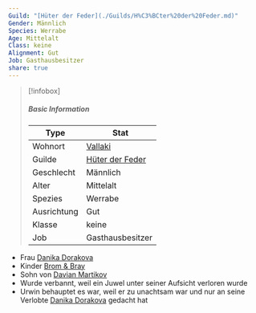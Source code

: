 ```yaml
---
Guild: "[Hüter der Feder](./Guilds/H%C3%BCter%20der%20Feder.md)"
Gender: Männlich
Species: Werrabe
Age: Mittelalt
Class: keine
Alignment: Gut
Job: Gasthausbesitzer
share: true
---
```


>[!infobox]
>##### Basic Information
>Type | Stat |
>----  | ----  |
> Wohnort | [Vallaki](../Places/D%C3%B6rfer/Vallaki.md) |
> Guilde | [Hüter der Feder](./Guilds/H%C3%BCter%20der%20Feder.md) |
> Geschlecht | Männlich |
> Alter | Mittelalt |
> Spezies | Werrabe |
> Ausrichtung | Gut |
> Klasse | keine |
> Job | Gasthausbesitzer |

- Frau [Danika Dorakova](Danika%20Dorakova.md)
- Kinder [Brom & Bray](Brom%20&%20Bray.md)
- Sohn von [Davian Martikov](./Davian%20Martikov.md)
- Wurde verbannt, weil ein Juwel unter seiner Aufsicht verloren wurde
- Urwin behauptet es war, weil er zu unachtsam war und nur an seine Verlobte [Danika Dorakova](Danika%20Dorakova.md) gedacht hat